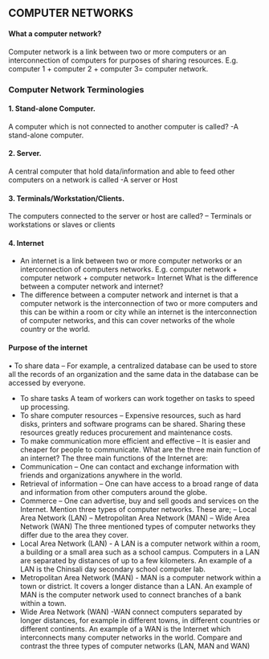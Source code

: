 ## COMPUTER NETWORKS

#### What a computer network?
Computer network is a link between two or more computers or an interconnection of computers for purposes of sharing resources. E.g. computer 1 + computer 2 + computer 3= computer network.

### Computer Network Terminologies
#### 1. Stand-alone Computer.
 A computer which is not connected to another computer is called? -A stand-alone computer.
#### 2. Server.
A central computer that hold data/information and able to feed other computers on a network is called -A server or Host
#### 3. Terminals/Workstation/Clients.
The computers connected to the server or host are called?
– Terminals or workstations or slaves or clients
#### 4. Internet
* An internet is a link between two or more computer networks or an interconnection of computers networks. E.g. computer network + computer network + computer network= Internet
What is the difference between a computer network and internet?
* The difference between a computer network and internet is that a computer network is the interconnection of two or more computers and this can be within a room or city while an internet is the interconnection of computer networks, and this can cover networks of the whole country or the world.
#### Purpose of the internet
• To share data
– For example, a centralized database can be used to store all the records of an organization and the same data in the database can be accessed by everyone.
* To share tasks
 A team of workers can work together on tasks to speed up processing.
 * To share computer resources
– Expensive resources, such as hard disks, printers and software programs can be shared. Sharing these resources greatly reduces procurement and maintenance costs.
* To make communication more efficient and effective
– It is easier and cheaper for people to communicate.
What are the three main function of an internet? The three main functions of the Internet are:
* Communication
– One can contact and exchange information with friends and organizations anywhere in the world.
* Retrieval of information
– One can have access to a broad range of data and information from other computers around the globe.
* Commerce
– One can advertise, buy and sell goods and services on the Internet.
Mention three types of computer networks. These are;
– Local Area Network (LAN)
– Metropolitan Area Network (MAN)
– Wide Area Network (WAN)
The three mentioned types of computer networks they differ due to the area they cover.
* Local Area Network (LAN) - A LAN is a computer network within a room, a building or a small area such as a school campus. Computers in a LAN are separated by distances of up to a few kilometers. An example of a LAN is the Chinsali day secondary school computer lab.
* Metropolitan Area Network (MAN) - MAN is a computer network within a town or district. It covers a longer distance than a LAN. An example of MAN is the computer network used to connect branches of a bank within a town.
* Wide Area Network (WAN) -WAN connect computers separated by longer distances, for example in different towns, in different countries or different continents. An example of a WAN is the Internet which interconnects many computer networks in the world.
Compare and contrast the three types of computer networks (LAN, MAN and WAN)